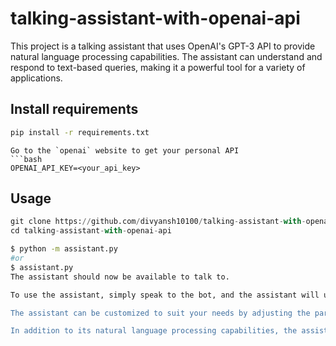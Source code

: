 # talking-assistant-with-openai-api

This project is a talking assistant that uses OpenAI's GPT-3 API to provide natural language processing capabilities. The assistant can understand and respond to text-based queries, making it a powerful tool for a variety of applications.


## Install requirements

```bash
pip install -r requirements.txt
```
```
Go to the `openai` website to get your personal API
```bash
OPENAI_API_KEY=<your_api_key>
```

## Usage

```py
git clone https://github.com/divyansh10100/talking-assistant-with-openai-api.git
cd talking-assistant-with-openai-api
```

```bash
$ python -m assistant.py
#or
$ assistant.py
The assistant should now be available to talk to.

To use the assistant, simply speak to the bot, and the assistant will use OpenAI's API to generate a response. The response is then spoken using `playsound` library, allowing for easy interaction and communication. Additionally the text input and output is also visible in the CLI for reference.

The assistant can be customized to suit your needs by adjusting the parameters of the OpenAI API, such as the response length, the language model used, and more. This makes it a flexible tool that can be adapted to a wide range of use cases.

In addition to its natural language processing capabilities, the assistant also includes a variety of features to enhance its functionality. For example, it can provide information on the weather, news, and more, making it a valuable resource for daily use.
